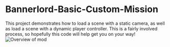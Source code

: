 # Bannerlord-Basic-Custom-Mission
This project demonstrates how to load a scene with a static camera, as well as load a scene with a dynamic player controller. This is a fairly involved process, so hopefully this code will help get you on your way!
![Overview of mod](https://raw.githubusercontent.com/JacobPersi/Bannerlord-Basic-Custom-Mission/master/img/overview.png)
